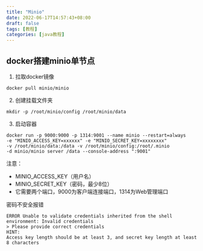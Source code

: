 ```yaml
---
title: "Minio"
date: 2022-06-17T14:57:43+08:00
draft: false
tags: [教程]
categories: [java教程]
---
```

## docker搭建minio单节点

1. 拉取docker镜像
```text
docker pull minio/minio
```

2. 创建挂载文件夹
```text
mkdir -p /root/minio/config /root/minio/data
```

3. 启动容器

```text
docker run -p 9000:9000 -p 1314:9001 --name minio --restart=always 
-e "MINIO_ACCESS_KEY=xxxxxx" -e "MINIO_SECRET_KEY=xxxxxxxx" 
-v /root/minio/data:/data -v /root/minio/config:/root/.minio 
-d minio/minio server /data --console-address ":9001"
```

注意：
* MINIO_ACCESS_KEY（用户名）
* MINIO_SECRET_KEY（密码，最少8位） 
* 它需要两个端口，9000为客户端连接端口，1314为Web管理端口


密码不安全报错
```text
ERROR Unable to validate credentials inherited from the shell environment: Invalid credentials
> Please provide correct credentials
HINT:
Access key length should be at least 3, and secret key length at least 8 characters
```

